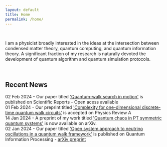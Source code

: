 ```yaml
---
layout: default
title: Home
permalink: /home/
---
```



&nbsp;

   I am a physicist broadly interested in the ideas at the intersection between condensed matter theory, quantum computing, and quantum information theory. A significant fraction of my research is naturally devoted the development of quantum algorithm and quantum simulation protocols.


&nbsp;

<h2>Recent News</h2>

02 Feb 2024 - Our paper titled <a href="https://www.nature.com/articles/s41598-024-51709-0">'Quantum-walk search in motion'</a> is published on Scientific Reports - Open acess available <br>
01 Feb 2024 - Our preprint titled <a href="https://journals.aps.org/pra/accepted/de07eN92Td51ef2356b001676fec4525b97e79e50">'Complexity for one-dimensional discrete-time quantum walk circuits'</a> is accepted on Physics Review A <br>
14 Jan 2024 - A preprint of my work titled <a href="https://arxiv.org/abs/2401.07215">'Quantum chaos in PT symmetric quantum systems'</a> is now available on arXiv.<br>
02 Jan 2024 - Our paper titled <a href="https://doi.org/10.1007/s11128-023-04222-8">'Open system approach to neutrino oscillations in a quantum walk framework'</a> is published on Quantum Information Processing - <a href="https://doi.org/10.48550/arXiv.2305.13923">arXiv preprint</a><br>
